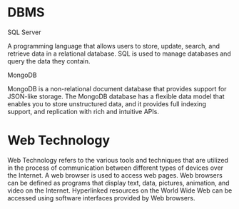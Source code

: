 <h1>DBMS</h1>

<p>SQL Server</p>
<p>A programming language that allows users to store, update, search, and retrieve data in a relational database. SQL is used to manage databases and query the data they contain.</p>

<p>MongoDB</p>
<p>MongoDB is a non-relational document database that provides support for JSON-like storage. The MongoDB database has a flexible data model that enables you to store unstructured data, and it provides full indexing support, and replication with rich and intuitive APIs.</p>

<h1>Web Technology</h1>
<p>Web Technology refers to the various tools and techniques that are utilized in the process of communication between different types of devices over the Internet. A web browser is used to access web pages. Web browsers can be defined as programs that display text, data, pictures, animation, and video on the Internet. Hyperlinked resources on the World Wide Web can be accessed using software interfaces provided by Web browsers.</p>

